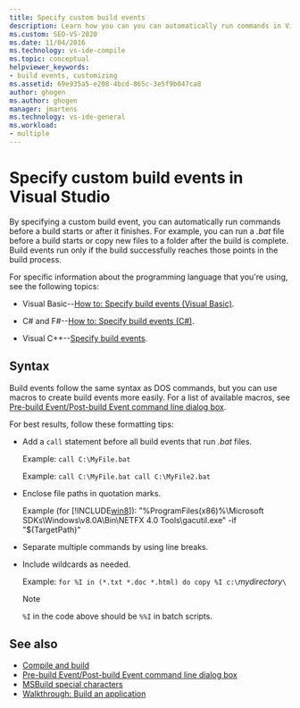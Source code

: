 ```yaml
---
title: Specify custom build events
description: Learn how you can you can automatically run commands in Visual Studio before a build starts or after it finishes.
ms.custom: SEO-VS-2020
ms.date: 11/04/2016
ms.technology: vs-ide-compile
ms.topic: conceptual
helpviewer_keywords:
- build events, customizing
ms.assetid: 69e935a5-e208-4bcd-865c-3e5f9b047ca8
author: ghogen
ms.author: ghogen
manager: jmartens
ms.technology: vs-ide-general
ms.workload:
- multiple
---
```

# Specify custom build events in Visual Studio

By specifying a custom build event, you can automatically run commands before a build starts or after it finishes. For example, you can run a *.bat* file before a build starts or copy new files to a folder after the build is complete. Build events run only if the build successfully reaches those points in the build process.

For specific information about the programming language that you're using, see the following topics:

- Visual Basic--[How to: Specify build events (Visual Basic)](../ide/how-to-specify-build-events-visual-basic.md).

- C# and F#--[How to: Specify build events (C#)](../ide/how-to-specify-build-events-csharp.md).

- Visual C++--[Specify build events](/cpp/build/specifying-build-events).

## Syntax

Build events follow the same syntax as DOS commands, but you can use macros to create build events more easily. For a list of available macros, see [Pre-build Event/Post-build Event command line dialog box](../ide/reference/pre-build-event-post-build-event-command-line-dialog-box.md).

For best results, follow these formatting tips:

- Add a `call` statement before all build events that run *.bat* files.

   Example: `call C:\MyFile.bat`

   Example: `call C:\MyFile.bat call C:\MyFile2.bat`

- Enclose file paths in quotation marks.

   Example (for [!INCLUDE[win8](../debugger/includes/win8_md.md)]): "%ProgramFiles(x86)%\Microsoft SDKs\Windows\v8.0A\Bin\NETFX 4.0 Tools\gacutil.exe" -if "$(TargetPath)"

- Separate multiple commands by using line breaks.

- Include wildcards as needed.

   Example: `for %I in (*.txt *.doc *.html) do copy %I c:\`*mydirectory*`\`

  > [!NOTE]
  > `%I` in the code above should be `%%I` in batch scripts.

## See also

- [Compile and build](../ide/compiling-and-building-in-visual-studio.md)
- [Pre-build Event/Post-build Event command line dialog box](../ide/reference/pre-build-event-post-build-event-command-line-dialog-box.md)
- [MSBuild special characters](../msbuild/msbuild-special-characters.md)
- [Walkthrough: Build an application](../ide/walkthrough-building-an-application.md)
